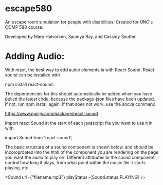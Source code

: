 # escape580
An escape room simulation for people with disabilities. Created for UNC's COMP 580 course.

Developed by Mary Halvorsen, Saumya Ray, and Cassidy Soutter

# Adding Audio: 
 
 With react, the best way to add audio elements is with React Sound. React sound can be installed with 
 
 npm install react-sound. 
 
The dependencies for this should automatically be added when you have pulled the latest code, because the package-json files have been updated. If not, run npm install again. If that does not work, use the above command.
 
 https://www.npmjs.com/package/react-sound
 
 Import react Sound at the start of each javascript file you want to use it in with 
 
 import Sound from 'react-sound';
 
 The basic structure of a sound component is shown below, and should be incoroproated into the html of the component you are rendering on the page you want the audio to play on. Different attributes to the sound component control how long it plays, 
 from what point within the music file it starts playing, etc.
 
 <Sound 
  url={"filename.mp3"}
  playStatus={Sound.status.PLAYING}
 />

